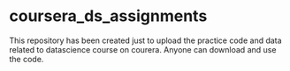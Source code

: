# coursera_ds_assignments
This repository has been created just to upload the practice code and data related to datascience course on courera.
Anyone can download and use the code.
